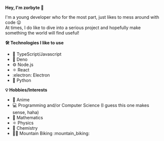**Hey, I'm zorbyte :wave:**

I'm a young developer who for the most part, just likes to mess around with code :stuck_out_tongue:<br>
At times, I do like to dive into a serious project and hopefully make something the world will find useful!

**:hammer_and_wrench: Technologies I like to use**
  -  :scroll: TypeScript/Javascript
  -  :sauropod: Deno
  -  :gear: Node.js
  -  :atom_symbol: React 
  -  :electron: Electron
  -  :snake: Python
  

**:bulb: Hobbies/Interests**
  -  :eyes: Anime
  -  :computer: Programming and/or Computer Science (I guess this one makes sense, haha)
  -  :1234: Mathematics
  -  :atom_symbol: Physics
  -  :test_tube: Chemistry
  -  :mountain_biking_man: Mountain Biking :mountain_biking:
